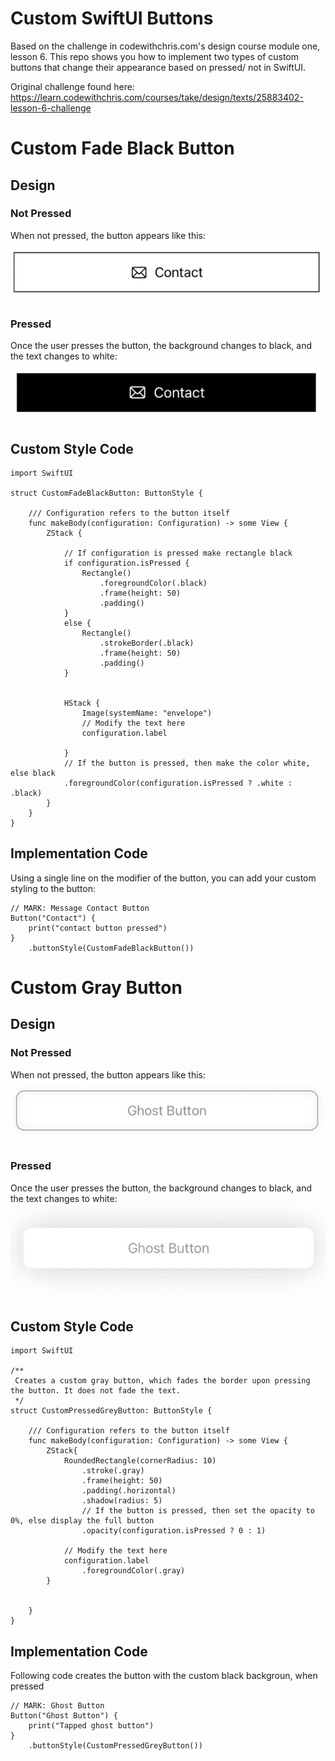 #  Custom SwiftUI Buttons
Based on the challenge in codewithchris.com's design course module one, lesson 6. This repo shows you
how to implement two types of custom buttons that change their appearance based on pressed/ not in 
SwiftUI.

Original challenge found here: https://learn.codewithchris.com/courses/take/design/texts/25883402-lesson-6-challenge

# Custom Fade Black Button
## Design
### Not Pressed
When not pressed, the button appears like this:
![Custom black button not pressed](img/customBlackUnpressed.jpeg)

### Pressed
Once the user presses the button, the background changes to black, and the text changes to white:
![Custom black button pressed](img/customBlackPressed.jpeg)

## Custom Style Code
```
import SwiftUI

struct CustomFadeBlackButton: ButtonStyle {
 
    /// Configuration refers to the button itself
    func makeBody(configuration: Configuration) -> some View {
        ZStack {
        
            // If configuration is pressed make rectangle black
            if configuration.isPressed {
                Rectangle()
                    .foregroundColor(.black)
                    .frame(height: 50)
                    .padding()
            }
            else {
                Rectangle()
                    .strokeBorder(.black)
                    .frame(height: 50)
                    .padding()
            }
           
            
            HStack {
                Image(systemName: "envelope")
                // Modify the text here
                configuration.label
                    
            }
            // If the button is pressed, then make the color white, else black
            .foregroundColor(configuration.isPressed ? .white : .black)
        }
    }
}

```

## Implementation Code
Using a single line on the modifier of the button, you can add your custom styling to the button:
```
// MARK: Message Contact Button
Button("Contact") {
    print("contact button pressed")
}
    .buttonStyle(CustomFadeBlackButton())
```

# Custom Gray Button
## Design
### Not Pressed
When not pressed, the button appears like this:
![Custom gray button not pressed](img/customGrayUnpressed.jpeg)

### Pressed
Once the user presses the button, the background changes to black, and the text changes to white:
![Custom black button pressed](img/customGrayPressed.jpeg)

## Custom Style Code
```
import SwiftUI

/**
 Creates a custom gray button, which fades the border upon pressing the button. It does not fade the text.
 */
struct CustomPressedGreyButton: ButtonStyle {
 
    /// Configuration refers to the button itself
    func makeBody(configuration: Configuration) -> some View {
        ZStack{
            RoundedRectangle(cornerRadius: 10)
                .stroke(.gray)
                .frame(height: 50)
                .padding(.horizontal)
                .shadow(radius: 5)
                // If the button is pressed, then set the opacity to 0%, else display the full button
                .opacity(configuration.isPressed ? 0 : 1)
            
            // Modify the text here
            configuration.label
                .foregroundColor(.gray)
        }
       
        
    }
}
```

## Implementation Code
Following code creates the button with the custom black backgroun, when pressed
```
// MARK: Ghost Button
Button("Ghost Button") {
    print("Tapped ghost button")
}
    .buttonStyle(CustomPressedGreyButton())
```





